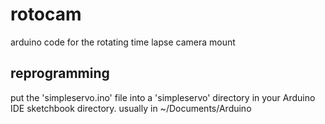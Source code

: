 rotocam
=======

arduino code for the rotating time lapse camera mount


reprogramming
------

put the 'simpleservo.ino' file into a 'simpleservo' directory in your Arduino IDE sketchbook directory. usually in ~/Documents/Arduino